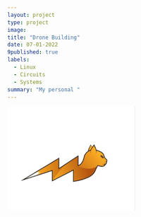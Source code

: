 ```yaml
---
layout: project
type: project
image: 
title: "Drone Building"
date: 07-01-2022
9published: true
labels:
  - Linux
  - Circuits
  - Systems
summary: "My personal "
---
```


<img class="img-fluid" src="../img/scada/scada-cat.png">
